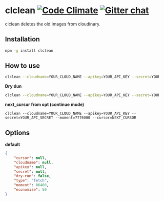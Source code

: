clclean [![Code Climate](https://codeclimate.com/github/riaf/clclean.png)](https://codeclimate.com/github/riaf/clclean) [![Gitter chat](https://badges.gitter.im/riaf/clclean.png)](https://gitter.im/riaf/clclean)
=======

clclean deletes the old images from cloudinary.


Installation
------------

```sh
npm -g install clclean
```


How to use
----------

```sh
clclean --cloudname=YOUR_CLOUD_NAME --apikey=YOUR_API_KEY --secret=YOUR_API_SECRET
```


**Dry dun**

```sh
clclean --cloudname=YOUR_CLOUD_NAME --apikey=YOUR_API_KEY --secret=YOUR_API_SECRET --dry-run
```


**next_cursor from opt (continue mode)**

```
clclean --cloudname=YOUR_CLOUD_NAME --apikey=YOUR_API_KEY --secret=YOUR_API_SECRET --moment=7776000 --cursor=NEXT_CURSOR
```


Options
-------

**default**

```json
{
    "cursor": null,
    "cloudname": null,
    "apikey": null,
    "secret": null,
    "dry-run": false,
    "type": "fetch",
    "moment": 86400,
    "economize": 50
}
```

